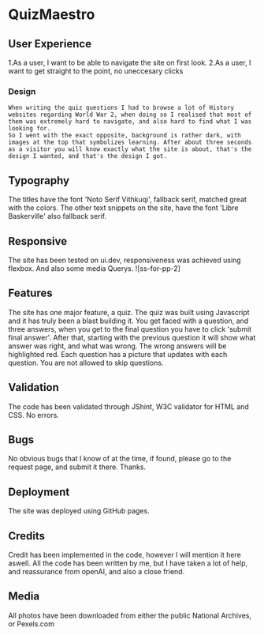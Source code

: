 # QuizMaestro

## User Experience

1.As a user, I want to be able to navigate the site on first look.
2.As a user, I want to get straight to the point, no uneccesary clicks

### Design

    When writing the quiz questions I had to browse a lot of History websites regarding World War 2, when doing so I realised that most of them was extremely hard to navigate, and also hard to find what I was looking for.
    So I went with the exact opposite, background is rather dark, with images at the top that symbolizes learning. After about three seconds as a visitor you will know exactly what the site is about, that's the design I wanted, and that's the design I got.

## Typography

The titles have the font 'Noto Serif Vithkuqi', fallback serif, matched great with the colors.
The  other text snippets on the site, have the font 'Libre Baskerville' also fallback serif.

## Responsive

The site has been tested on ui.dev, responsiveness was achieved using flexbox. And also some media Querys.
![ss-for-pp-2]

## Features

The site has one major feature, a quiz. The quiz was built using Javascript and it has truly been a blast building it. You get faced with a question, and three answers, when you get to the final question
 you have to click 'submit final answer'. After that, starting with the previous question it will show what answer was right, and what was wrong. The wrong answers will be highlighted red. Each question has a picture
that updates with each question. You are not allowed to skip questions.

## Validation

The code has been validated through JShint, W3C validator for HTML and CSS. No errors.

## Bugs

No obvious bugs that I know of at the time, if found, please go to the request page, and submit it there. Thanks.

## Deployment

The site was deployed using GitHub pages.

## Credits

Credit has been implemented in the code, however I will mention it here aswell. All the code has been written by me, but I have taken a lot of help, and reassurance from openAI, and also a close friend.

## Media

All photos have been downloaded from either the public National Archives, or Pexels.com
